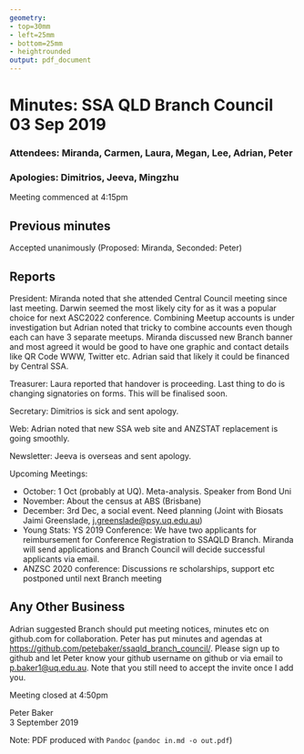 ```yaml
---
geometry:
- top=30mm
- left=25mm
- bottom=25mm
- heightrounded
output: pdf_document
---
```


# Minutes: SSA QLD Branch Council 03 Sep 2019

### Attendees: Miranda, Carmen, Laura, Megan, Lee, Adrian, Peter

### Apologies: Dimitrios, Jeeva, Mingzhu

Meeting commenced at 4:15pm

## Previous minutes

Accepted unanimously (Proposed: Miranda, Seconded: Peter)

## Reports

President: Miranda noted that she attended  Central Council meeting since last meeting. Darwin seemed the most likely city for as it was a popular choice for next ASC2022 conference. Combining Meetup accounts is under investigation but Adrian noted that tricky to combine accounts even though each can have 3 separate meetups. Miranda discussed new Branch banner and most agreed it would be good to have one graphic and contact details like QR Code WWW, Twitter etc. Adrian said that likely it could be financed by Central SSA.

Treasurer: Laura reported that handover is proceeding. Last thing to do is changing signatories on forms. This will be finalised soon.

Secretary: Dimitrios is sick and sent apology.

Web: Adrian noted that new SSA web site and ANZSTAT replacement is going smoothly.

Newsletter: Jeeva is overseas and sent apology.

Upcoming Meetings: 

* October: 1 Oct (probably at UQ). Meta-analysis. Speaker from Bond Uni
* November: About the census at ABS (Brisbane)
* December: 3rd Dec, a social event. Need planning (Joint with
  Biosats Jaimi Greenslade, j.greenslade@psy.uq.edu.au)
* Young Stats: YS 2019 Conference: We have two applicants for reimbursement for Conference Registration to SSAQLD Branch. Miranda will send applications and Branch Council will decide successful applicants via email.
* ANZSC 2020 conference: Discussions re scholarships, support etc postponed until next Branch meeting

## Any Other Business

Adrian suggested Branch should put meeting notices, minutes etc on github.com for collaboration. Peter has put minutes and agendas at https://github.com/petebaker/ssaqld_branch_council/. Please sign up to github and let Peter know your github username on github or via email to p.baker1@uq.edu.au. Note that you still need to accept the invite once I add you.

Meeting closed at 4:50pm

Peter Baker    
3  September 2019

Note: PDF produced with `Pandoc` (`pandoc in.md -o out.pdf`)
